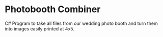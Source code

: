 Photobooth Combiner
==================

C# Program to take all files from our wedding photo booth and turn them into images easily printed at 4x5.
